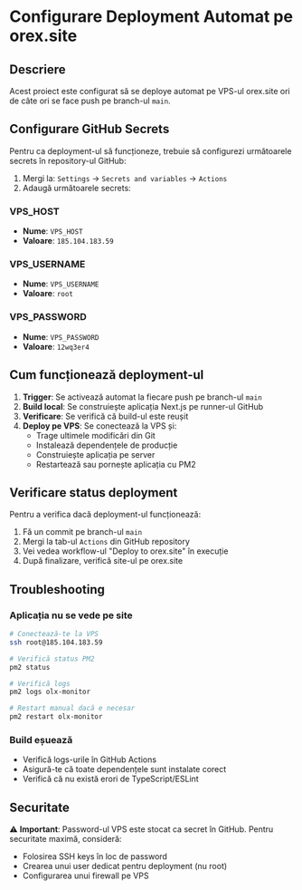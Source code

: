 # Configurare Deployment Automat pe orex.site

## Descriere
Acest proiect este configurat să se deploye automat pe VPS-ul orex.site ori de câte ori se face push pe branch-ul `main`.

## Configurare GitHub Secrets

Pentru ca deployment-ul să funcționeze, trebuie să configurezi următoarele secrets în repository-ul GitHub:

1. Mergi la: `Settings` → `Secrets and variables` → `Actions`
2. Adaugă următoarele secrets:

### VPS_HOST
- **Nume**: `VPS_HOST`
- **Valoare**: `185.104.183.59`

### VPS_USERNAME
- **Nume**: `VPS_USERNAME`
- **Valoare**: `root`

### VPS_PASSWORD
- **Nume**: `VPS_PASSWORD`
- **Valoare**: `12wq3er4`

## Cum funcționează deployment-ul

1. **Trigger**: Se activează automat la fiecare push pe branch-ul `main`
2. **Build local**: Se construiește aplicația Next.js pe runner-ul GitHub
3. **Verificare**: Se verifică că build-ul este reușit
4. **Deploy pe VPS**: Se conectează la VPS și:
   - Trage ultimele modificări din Git
   - Instalează dependențele de producție
   - Construiește aplicația pe server
   - Restartează sau pornește aplicația cu PM2

## Verificare status deployment

Pentru a verifica dacă deployment-ul funcționează:

1. Fă un commit pe branch-ul `main`
2. Mergi la tab-ul `Actions` din GitHub repository
3. Vei vedea workflow-ul "Deploy to orex.site" în execuție
4. După finalizare, verifică site-ul pe orex.site

## Troubleshooting

### Aplicația nu se vede pe site
```bash
# Conectează-te la VPS
ssh root@185.104.183.59

# Verifică status PM2
pm2 status

# Verifică logs
pm2 logs olx-monitor

# Restart manual dacă e necesar
pm2 restart olx-monitor
```

### Build eșuează
- Verifică logs-urile în GitHub Actions
- Asigură-te că toate dependențele sunt instalate corect
- Verifică că nu există erori de TypeScript/ESLint

## Securitate

⚠️ **Important**: Password-ul VPS este stocat ca secret în GitHub. Pentru securitate maximă, consideră:
- Folosirea SSH keys în loc de password
- Crearea unui user dedicat pentru deployment (nu root)
- Configurarea unui firewall pe VPS